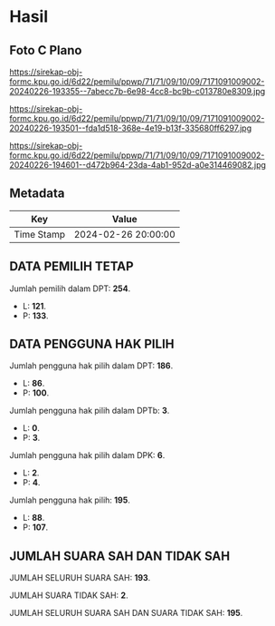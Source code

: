 # Hasil

## Foto C Plano

https://sirekap-obj-formc.kpu.go.id/6d22/pemilu/ppwp/71/71/09/10/09/7171091009002-20240226-193355--7abecc7b-6e98-4cc8-bc9b-c013780e8309.jpg

https://sirekap-obj-formc.kpu.go.id/6d22/pemilu/ppwp/71/71/09/10/09/7171091009002-20240226-193501--fda1d518-368e-4e19-b13f-335680ff6297.jpg

https://sirekap-obj-formc.kpu.go.id/6d22/pemilu/ppwp/71/71/09/10/09/7171091009002-20240226-194601--d472b964-23da-4ab1-952d-a0e314469082.jpg


## Metadata

| Key        | Value               |
| ---------- | ------------------- |
| Time Stamp | 2024-02-26 20:00:00 |


## DATA PEMILIH TETAP

Jumlah pemilih dalam DPT: **254**.
 * L: **121**.
 * P: **133**.

## DATA PENGGUNA HAK PILIH

Jumlah pengguna hak pilih dalam DPT: **186**.
 * L: **86**.
 * P: **100**.

Jumlah pengguna hak pilih dalam DPTb: **3**.
 * L: **0**.
 * P: **3**.

Jumlah pengguna hak pilih dalam DPK: **6**.
 * L: **2**.
 * P: **4**.

Jumlah pengguna hak pilih: **195**.
 * L: **88**.
 * P: **107**.

## JUMLAH SUARA SAH DAN TIDAK SAH

JUMLAH SELURUH SUARA SAH: **193**.

JUMLAH SUARA TIDAK SAH: **2**.

JUMLAH SELURUH SUARA SAH DAN SUARA TIDAK SAH: **195**.


